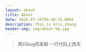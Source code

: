```yaml
---
layout: about
title: About
date: 2016-07-16T04:48:33.000Z
description: this is kris.zhang.
header-img: img/about-bg.jpg
---
```


> 两只bug鸣翠柳 一行代码上西天
